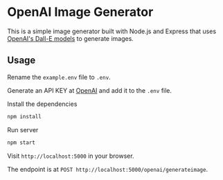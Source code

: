 # OpenAI Image Generator

This is a simple image generator built with Node.js and Express that uses [OpenAI&#39;s Dall-E models](https://beta.openai.com/docs/guides/images) to generate images.


## Usage

Rename the `example.env` file to `.env`.

Generate an API KEY at [OpenAI](https://beta.openai.com/) and add it to the `.env` file.

Install the dependencies

```bash
npm install
```

Run server

```bash
npm start
```

Visit `http://localhost:5000` in your browser.

The endpoint is at `POST http://localhost:5000/openai/generateimage`.
